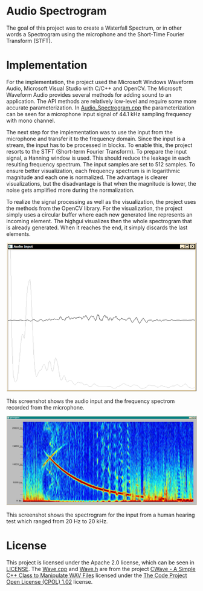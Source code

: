 # Audio Spectrogram
The goal of this project was to create a Waterfall Spectrum, or in other words a Spectrogram using the microphone and the Short-Time Fourier Transform (STFT).

# Implementation
For the implementation, the project used the Microsoft Windows Waveform Audio, Microsoft Visual Studio with C/C++ and OpenCV. The Microsoft Waveform Audio provides several methods for adding sound to an application. The API methods are relatively low-level and require some more accurate parameterization. In [Audio_Spectrogram.cpp](Audio_Spectrogram.cpp) the parameterization can be seen for a microphone input signal of 44.1 kHz sampling frequency with mono channel.

The next step for the implementation was to use the input from the microphone and transfer it to the frequency domain. Since the input is a stream, the input has to be processed in blocks. To enable this, the project resorts to the STFT (Short-term Fourier Transform). To prepare the input signal, a Hanning window is used. This should reduce the leakage in each resulting frequency spectrum. The input samples are set to 512 samples. To ensure better visualization, each frequency spectrum is in logarithmic magnitude and each one is normalized. The advantage is clearer visualizations, but the disadvantage is that when the magnitude is lower, the noise gets amplified more during the normalization.

To realize the signal processing as well as the visualization, the project uses the methods from the OpenCV library. For the visualization, the project simply uses a circular buffer where each new generated line represents an incoming element. The highgui visualizes then the whole spectrogram that is already generated. When it reaches the end, it simply discards the last elements.

![screenshot 01](assets/screenshot_01.png)

This screenshot shows the audio input and the frequency spectrom recorded from the microphone.

![screenshot 02](assets/screenshot_02.png)

This screenshot shows the spectrogram for the input from a human hearing test which ranged from 20 Hz to 20 kHz.

# License
This project is licensed under the Apache 2.0 license, which can be seen in [LICENSE](LICENSE). The [Wave.cpp](Wave.cpp) and [Wave.h](Wave.h) are from the project [CWave - A Simple C++ Class to Manipulate WAV Files](https://www.codeproject.com/Articles/29676/CWave-A-Simple-C-Class-to-Manipulate-WAV-Files) licensed under the [The Code Project Open License (CPOL) 1.02](https://www.codeproject.com/info/cpol10.aspx) license.
